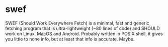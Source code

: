 # swef
SWEF (Should Work Everywhere Fetch) is a minimal, fast and generic fetching program that is ultra-lightweight (~80 lines of code) and SHOULD work on Linux, MacOS and Android. Probably written in POSIX shell, it gives you little to none info, but at least that info is accurate. Maybe.

